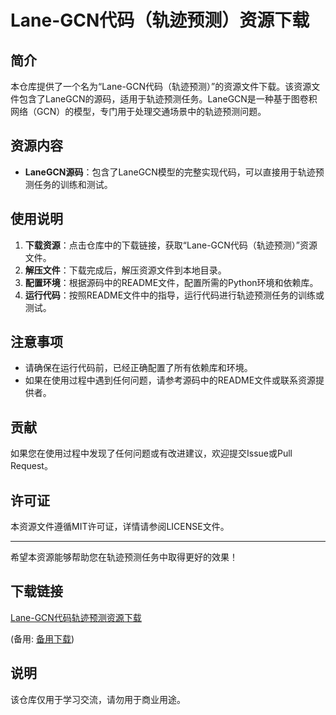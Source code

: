 # Lane-GCN代码（轨迹预测）资源下载

## 简介

本仓库提供了一个名为“Lane-GCN代码（轨迹预测）”的资源文件下载。该资源文件包含了LaneGCN的源码，适用于轨迹预测任务。LaneGCN是一种基于图卷积网络（GCN）的模型，专门用于处理交通场景中的轨迹预测问题。

## 资源内容

- **LaneGCN源码**：包含了LaneGCN模型的完整实现代码，可以直接用于轨迹预测任务的训练和测试。

## 使用说明

1. **下载资源**：点击仓库中的下载链接，获取“Lane-GCN代码（轨迹预测）”资源文件。
2. **解压文件**：下载完成后，解压资源文件到本地目录。
3. **配置环境**：根据源码中的README文件，配置所需的Python环境和依赖库。
4. **运行代码**：按照README文件中的指导，运行代码进行轨迹预测任务的训练或测试。

## 注意事项

- 请确保在运行代码前，已经正确配置了所有依赖库和环境。
- 如果在使用过程中遇到任何问题，请参考源码中的README文件或联系资源提供者。

## 贡献

如果您在使用过程中发现了任何问题或有改进建议，欢迎提交Issue或Pull Request。

## 许可证

本资源文件遵循MIT许可证，详情请参阅LICENSE文件。

---

希望本资源能够帮助您在轨迹预测任务中取得更好的效果！

## 下载链接
[Lane-GCN代码轨迹预测资源下载](https://pan.quark.cn/s/9a9b87ac9ff0) 

(备用: [备用下载](https://pan.baidu.com/s/1dFIQ0d2BX3dn2dPH-JrRMQ?pwd=1234))

## 说明

该仓库仅用于学习交流，请勿用于商业用途。
